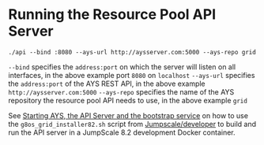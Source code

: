 # Running the Resource Pool API Server

```
./api --bind :8080 --ays-url http://aysserver.com:5000 --ays-repo grid
```

`--bind` specifies the `address:port` on which the server will listen on all interfaces, in the above example port `8080` on `localhost`
`--ays-url` specifies the `address:port` of the AYS REST API, in the above example `http://aysserver.com:5000`
`--ays-repo` specifies the name of the AYS repository the resource pool API needs to use, in the above example `grid`

See [Starting AYS, the API Server and the bootstrap service](/docs/setup/dev.md#start-services) on how to use the `g8os_grid_installer82.sh` script from [Jumpscale/developer](https://github.com/Jumpscale/developer) to build and run the API server in a JumpScale 8.2 development Docker container.
